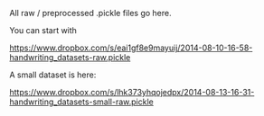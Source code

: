 All raw / preprocessed .pickle files go here.

You can start with

https://www.dropbox.com/s/eai1gf8e9mayuij/2014-08-10-16-58-handwriting_datasets-raw.pickle

A small dataset is here:

https://www.dropbox.com/s/lhk373yhqojedpx/2014-08-13-16-31-handwriting_datasets-small-raw.pickle
